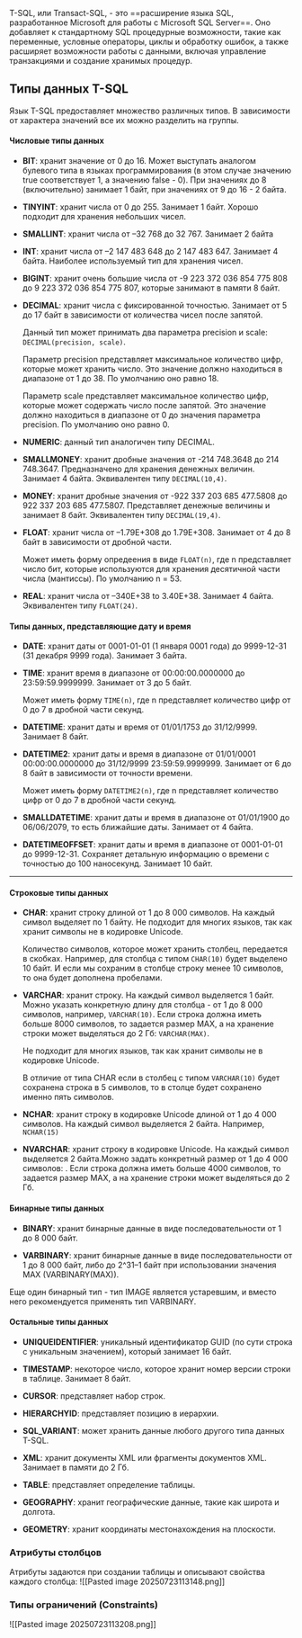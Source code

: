 T-SQL, или Transact-SQL, - это ==расширение языка SQL, разработанное Microsoft для работы с Microsoft SQL Server==. Оно добавляет к стандартному SQL процедурные возможности, такие как переменные, условные операторы, циклы и обработку ошибок, а также расширяет возможности работы с данными, включая управление транзакциями и создание хранимых процедур.


## Типы данных T-SQL

Язык T-SQL предоставляет множество различных типов. В зависимости от характера значений все их можно разделить на группы.

#### Числовые типы данных

- **BIT**: хранит значение от 0 до 16. Может выступать аналогом булевого типа в языках программирования (в этом случае значению true соответствует 1, а значению false - 0). При значениях до 8 (включительно) занимает 1 байт, при значениях от 9 до 16 - 2 байта.
    
- **TINYINT**: хранит числа от 0 до 255. Занимает 1 байт. Хорошо подходит для хранения небольших чисел.
    
- **SMALLINT**: хранит числа от –32 768 до 32 767. Занимает 2 байта
    
- **INT**: хранит числа от –2 147 483 648 до 2 147 483 647. Занимает 4 байта. Наиболее используемый тип для хранения чисел.
    
- **BIGINT**: хранит очень большие числа от -9 223 372 036 854 775 808 до 9 223 372 036 854 775 807, которые занимают в памяти 8 байт.
    
- **DECIMAL**: хранит числа c фиксированной точностью. Занимает от 5 до 17 байт в зависимости от количества чисел после запятой.
    
    Данный тип может принимать два параметра precision и scale: `DECIMAL(precision, scale)`.
    
    Параметр precision представляет максимальное количество цифр, которые может хранить число. Это значение должно находиться в диапазоне от 1 до 38. По умолчанию оно равно 18.
    
    Параметр scale представляет максимальное количество цифр, которые может содержать число после запятой. Это значение должно находиться в диапазоне от 0 до значения параметра precision. По умолчанию оно равно 0.
    
- **NUMERIC**: данный тип аналогичен типу DECIMAL.
    
- **SMALLMONEY**: хранит дробные значения от -214 748.3648 до 214 748.3647. Предназначено для хранения денежных величин. Занимает 4 байта. Эквивалентен типу `DECIMAL(10,4)`.
    
- **MONEY**: хранит дробные значения от -922 337 203 685 477.5808 до 922 337 203 685 477.5807. Представляет денежные величины и занимает 8 байт. Эквивалентен типу `DECIMAL(19,4)`.
    
- **FLOAT**: хранит числа от –1.79E+308 до 1.79E+308. Занимает от 4 до 8 байт в зависимости от дробной части.
    
    Может иметь форму опредеения в виде `FLOAT(n)`, где n представляет число бит, которые используются для хранения десятичной части числа (мантиссы). По умолчанию n = 53.
    
- **REAL**: хранит числа от –340E+38 to 3.40E+38. Занимает 4 байта. Эквивалентен типу `FLOAT(24)`.


#### Типы данных, представляющие дату и время

- **DATE**: хранит даты от 0001-01-01 (1 января 0001 года) до 9999-12-31 (31 декабря 9999 года). Занимает 3 байта.
    
- **TIME**: хранит время в диапазоне от 00:00:00.0000000 до 23:59:59.9999999. Занимает от 3 до 5 байт.
    
    Может иметь форму `TIME(n)`, где n представляет количество цифр от 0 до 7 в дробной части секунд.
    
- **DATETIME**: хранит даты и время от 01/01/1753 до 31/12/9999. Занимает 8 байт.
    
- **DATETIME2**: хранит даты и время в диапазоне от 01/01/0001 00:00:00.0000000 до 31/12/9999 23:59:59.9999999. Занимает от 6 до 8 байт в зависимости от точности времени.
    
    Может иметь форму `DATETIME2(n)`, где n представляет количество цифр от 0 до 7 в дробной части секунд.
    
- **SMALLDATETIME**: хранит даты и время в диапазоне от 01/01/1900 до 06/06/2079, то есть ближайшие даты. Занимает от 4 байта.
    
- **DATETIMEOFFSET**: хранит даты и время в диапазоне от 0001-01-01 до 9999-12-31. Сохраняет детальную информацию о времени с точностью до 100 наносекунд. Занимает 10 байт.
---
#### Строковые типы данных

- **CHAR**: хранит строку длиной от 1 до 8 000 символов. На каждый символ выделяет по 1 байту. Не подходит для многих языков, так как хранит символы не в кодировке Unicode.
    
    Количество символов, которое может хранить столбец, передается в скобках. Например, для столбца с типом `CHAR(10)` будет выделено 10 байт. И если мы сохраним в столбце строку менее 10 символов, то она будет дополнена пробелами.
    
- **VARCHAR**: хранит строку. На каждый символ выделяется 1 байт. Можно указать конкретную длину для столбца - от 1 до 8 000 символов, например, `VARCHAR(10)`. Если строка должна иметь больше 8000 символов, то задается размер MAX, а на хранение строки может выделяться до 2 Гб: `VARCHAR(MAX)`.
    
    Не подходит для многих языков, так как хранит символы не в кодировке Unicode.
    
    В отличие от типа CHAR если в столбец с типом `VARCHAR(10)` будет сохранена строка в 5 символов, то в столце будет сохранено именно пять символов.
    
- **NCHAR**: хранит строку в кодировке Unicode длиной от 1 до 4 000 символов. На каждый символ выделяется 2 байта. Например, `NCHAR(15)`
    
- **NVARCHAR**: хранит строку в кодировке Unicode. На каждый символ выделяется 2 байта.Можно задать конкретный размер от 1 до 4 000 символов: . Если строка должна иметь больше 4000 символов, то задается размер MAX, а на хранение строки может выделяться до 2 Гб.

#### Бинарные типы данных

- **BINARY**: хранит бинарные данные в виде последовательности от 1 до 8 000 байт.
    
- **VARBINARY**: хранит бинарные данные в виде последовательности от 1 до 8 000 байт, либо до 2^31–1 байт при использовании значения MAX (VARBINARY(MAX)).

Еще один бинарный тип - тип IMAGE является устаревшим, и вместо него рекомендуется применять тип VARBINARY.

#### Остальные типы данных

- **UNIQUEIDENTIFIER**: уникальный идентификатор GUID (по сути строка с уникальным значением), который занимает 16 байт.
    
- **TIMESTAMP**: некоторое число, которое хранит номер версии строки в таблице. Занимает 8 байт.
    
- **CURSOR**: представляет набор строк.
    
- **HIERARCHYID**: представляет позицию в иерархии.
    
- **SQL_VARIANT**: может хранить данные любого другого типа данных T-SQL.
    
- **XML**: хранит документы XML или фрагменты документов XML. Занимает в памяти до 2 Гб.
    
- **TABLE**: представляет определение таблицы.
    
- **GEOGRAPHY**: хранит географические данные, такие как широта и долгота.
    
- **GEOMETRY**: хранит координаты местонахождения на плоскости.
  
  




### Атрибуты столбцов
Атрибуты задаются при создании таблицы и описывают свойства каждого столбца:
![[Pasted image 20250723113148.png]]



### Типы ограничений (Constraints)
![[Pasted image 20250723113208.png]]

